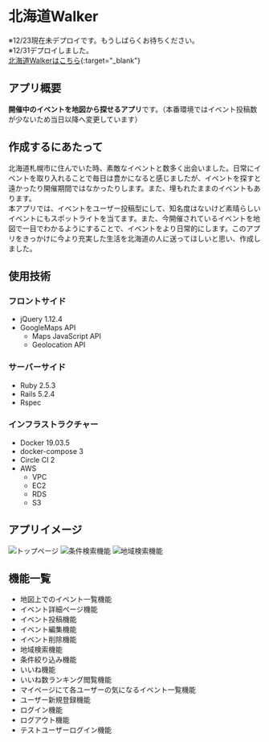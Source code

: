 # 北海道Walker
※12/23現在未デプロイです。もうしばらくお待ちください。  
※12/31デプロイしました。  
[北海道Walkerはこちら](http://3.115.160.175/){:target="_blank"}

## アプリ概要
**開催中のイベントを地図から探せるアプリ**です。（本番環境ではイベント投稿数が少ないため当日以降へ変更しています）

## 作成するにあたって
北海道札幌市に住んでいた時、素敵なイベントと数多く出会いました。日常にイベントを取り入れることで毎日は豊かになると感じましたが、イベントを探すと遠かったり開催期間ではなかったりします。また、埋もれたままのイベントもあります。  
本アプリでは、イベントをユーザー投稿型にして、知名度はないけど素晴らしいイベントにもスポットライトを当てます。また、今開催されているイベントを地図で一目でわかるようにすることで、イベントをより日常的にします。このアプリをきっかけに今より充実した生活を北海道の人に送ってほしいと思い、作成しました。

## 使用技術
### フロントサイド
- jQuery 1.12.4
- GoogleMaps API
  - Maps JavaScript API
  - Geolocation API

### サーバーサイド
- Ruby 2.5.3
- Rails 5.2.4
- Rspec

### インフラストラクチャー
- Docker 19.03.5
- docker-compose 3
- Circle CI 2
- AWS
  - VPC
  - EC2
  - RDS
  - S3

## アプリイメージ
![トップページ](https://i.imgur.com/UkKZoSq.png)
![条件検索機能](https://i.imgur.com/667tfv2.png)
![地域検索機能](https://i.imgur.com/2E6nI4A.png)

## 機能一覧
- 地図上でのイベント一覧機能
- イベント詳細ページ機能
- イベント投稿機能
- イベント編集機能
- イベント削除機能
- 地域検索機能
- 条件絞り込み機能
- いいね機能
- いいね数ランキング閲覧機能
- マイページにて各ユーザーの気になるイベント一覧機能
- ユーザー新規登録機能
- ログイン機能
- ログアウト機能
- テストユーザーログイン機能

<!-- 
## usersテーブル
|Column|Type|Options|
|------|----|-------|
|email|string|null: false|
|password|string|null: false|

### Association
- has_many :favorites
- has_many :events, through :favorites
- has_many :likes
- has_many :events, through :likes
- has_many :events

## eventsテーブル
|Column|Type|Options|
|------|----|-------|
|name|string|null: false|
|start|date|null: false|
|end|date||
|url|text||
|category_id|integer|null: false|
|user_id|references|foreign_key: true|

### Association
- has_many :favorites
- has_many :users, through :favorites
- has_many :likes
- has_many :users, through :likes
- belongs_to :user
- has_one :address -->